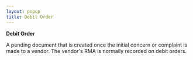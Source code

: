 ```yaml
---
layout: popup
title: Debit Order
---
```



**Debit Order**


A pending document that is created once the initial concern or complaint  is made to a vendor. The vendor's RMA  is normally recorded on debit orders.
